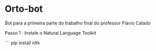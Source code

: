 # Orto-bot
Bot para a primeira parte do trabalho final do professor Flávio Calado 

Passo 1 : Instale o Natural Language Toolkit

ˋˋˋ
pip install nltk
